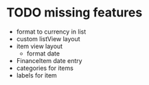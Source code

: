 # TODO missing features #
* format to currency in list
* custom listView layout
* item view layout
    * format date
* FinanceItem date entry
* categories for items
* labels for item
